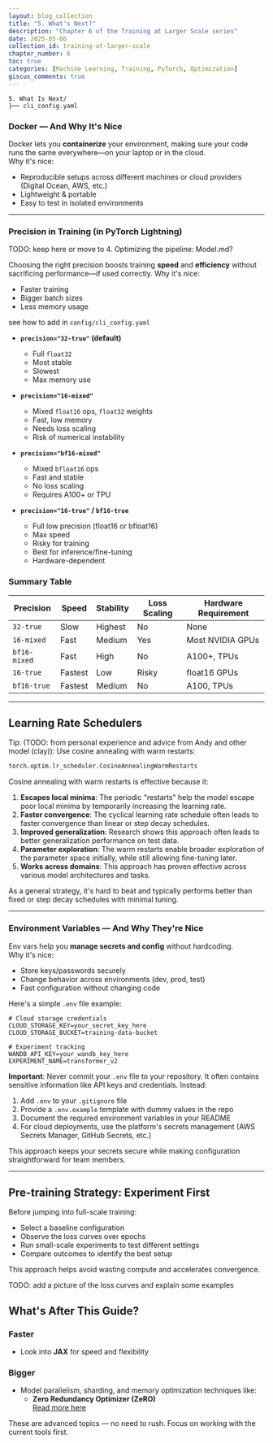 ```yaml
---
layout: blog_collection
title: "5. What's Next?"
description: "Chapter 6 of the Training at Larger Scale series"
date: 2025-05-06
collection_id: training-at-larger-scale
chapter_number: 6
toc: true
categories: [Machine Learning, Training, PyTorch, Optimization]
giscus_comments: true
---
```


```
5. What Is Next/
├── cli_config.yaml
```

### Docker — And Why It's Nice

Docker lets you **containerize** your environment, making sure your code runs the same everywhere—on your laptop or in the cloud.  
Why it's nice:

- Reproducible setups across different machines or cloud providers (Digital Ocean, AWS, etc.)
- Lightweight & portable
- Easy to test in isolated environments

---

### Precision in Training (in PyTorch Lightning)

TODO: keep here or move to 4. Optimizing the pipeline: Model.md?

Choosing the right precision boosts training **speed** and **efficiency** without sacrificing performance—if used correctly.
Why it's nice:

- Faster training
- Bigger batch sizes
- Less memory usage

see how to add in `config/cli_config.yaml`

- **`precision="32-true"` (default)**

  - Full `float32`
  - Most stable
  - Slowest
  - Max memory use

- **`precision="16-mixed"`**

  - Mixed `float16` ops, `float32` weights
  - Fast, low memory
  - Needs loss scaling
  - Risk of numerical instability

- **`precision="bf16-mixed"`**

  - Mixed `bfloat16` ops
  - Fast and stable
  - No loss scaling
  - Requires A100+ or TPU

- **`precision="16-true"` / `bf16-true`**
  - Full low precision (float16 or bfloat16)
  - Max speed
  - Risky for training
  - Best for inference/fine-tuning
  - Hardware-dependent

### Summary Table

| Precision    | Speed   | Stability | Loss Scaling | Hardware Requirement |
| ------------ | ------- | --------- | ------------ | -------------------- |
| `32-true`    | Slow    | Highest   | No           | None                 |
| `16-mixed`   | Fast    | Medium    | Yes          | Most NVIDIA GPUs     |
| `bf16-mixed` | Fast    | High      | No           | A100+, TPUs          |
| `16-true`    | Fastest | Low       | Risky        | float16 GPUs         |
| `bf16-true`  | Fastest | Medium    | No           | A100, TPUs           |

---

## Learning Rate Schedulers

Tip: (TODO: from personal experience and advice from Andy and other model (clay)): Use cosine annealing with warm restarts:

```python
torch.optim.lr_scheduler.CosineAnnealingWarmRestarts
```

Cosine annealing with warm restarts is effective because it:

1. **Escapes local minima**: The periodic "restarts" help the model escape poor local minima by temporarily increasing the learning rate.
2. **Faster convergence**: The cyclical learning rate schedule often leads to faster convergence than linear or step decay schedules.
3. **Improved generalization**: Research shows this approach often leads to better generalization performance on test data.
4. **Parameter exploration**: The warm restarts enable broader exploration of the parameter space initially, while still allowing fine-tuning later.
5. **Works across domains**: This approach has proven effective across various model architectures and tasks.

As a general strategy, it's hard to beat and typically performs better than fixed or step decay schedules with minimal tuning.

---

### Environment Variables — And Why They're Nice

Env vars help you **manage secrets and config** without hardcoding.  
Why it's nice:

- Store keys/passwords securely
- Change behavior across environments (dev, prod, test)
- Fast configuration without changing code

Here's a simple `.env` file example:

```
# Cloud storage credentials
CLOUD_STORAGE_KEY=your_secret_key_here
CLOUD_STORAGE_BUCKET=training-data-bucket

# Experiment tracking
WANDB_API_KEY=your_wandb_key_here
EXPERIMENT_NAME=transformer_v2
```

**Important**: Never commit your `.env` file to your repository. It often contains sensitive information like API keys and credentials. Instead:

1. Add `.env` to your `.gitignore` file
2. Provide a `.env.example` template with dummy values in the repo
3. Document the required environment variables in your README
4. For cloud deployments, use the platform's secrets management (AWS Secrets Manager, GitHub Secrets, etc.)

This approach keeps your secrets secure while making configuration straightforward for team members.

---

## Pre-training Strategy: Experiment First

Before jumping into full-scale training:

- Select a baseline configuration
- Observe the loss curves over epochs
- Run small-scale experiments to test different settings
- Compare outcomes to identify the best setup

This approach helps avoid wasting compute and accelerates convergence.

TODO: add a picture of the loss curves and explain some examples

## What's After This Guide?

### Faster

- Look into **JAX** for speed and flexibility

### Bigger

- Model parallelism, sharding, and memory optimization techniques like:
  - **Zero Redundancy Optimizer (ZeRO)**  
    [Read more here](https://oracle-oci-ocas.medium.com/zero-redundancy-optimizers-a-method-for-training-machine-learning-models-with-billion-parameter-472e8f4e7a5b)

These are advanced topics — no need to rush. Focus on working with the current tools first.

